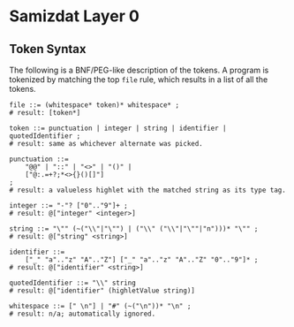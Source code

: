 Samizdat Layer 0
================

Token Syntax
------------

The following is a BNF/PEG-like description of the tokens. A program
is tokenized by matching the top `file` rule, which results in a
list of all the tokens.

```
file ::= (whitespace* token)* whitespace* ;
# result: [token*]

token ::= punctuation | integer | string | identifier | quotedIdentifier ;
# result: same as whichever alternate was picked.

punctuation ::=
    "@@" | "::" | "<>" | "()" |
    ["@:.=+?;*<>{}()[]"]
;
# result: a valueless highlet with the matched string as its type tag.

integer ::= "-"? ["0".."9"]+ ;
# result: @["integer" <integer>]

string ::= "\"" (~("\\"|"\"") | ("\\" ("\\"|"\""|"n")))* "\"" ;
# result: @["string" <string>]

identifier ::=
    ["_" "a".."z" "A".."Z"] ["_" "a".."z" "A".."Z" "0".."9"]* ;
# result: @["identifier" <string>]

quotedIdentifier ::= "\\" string
# result: @["identifier" (highletValue string)]

whitespace ::= [" \n"] | "#" (~("\n"))* "\n" ;
# result: n/a; automatically ignored.
```
